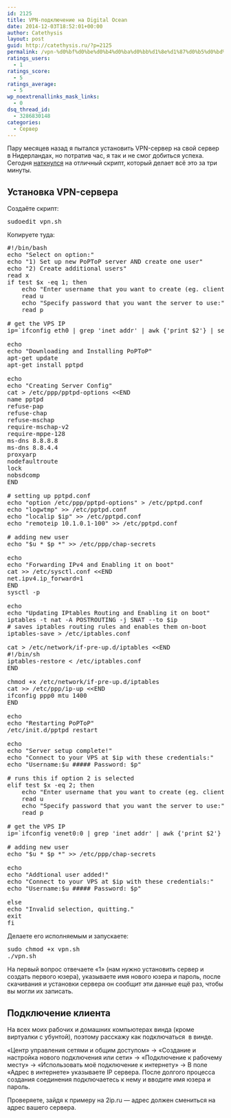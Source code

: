 ```yaml
---
id: 2125
title: VPN-подключение на Digital Ocean
date: 2014-12-03T18:52:01+00:00
author: Catethysis
layout: post
guid: http://catethysis.ru/?p=2125
permalink: /vpn-%d0%bf%d0%be%d0%b4%d0%ba%d0%bb%d1%8e%d1%87%d0%b5%d0%bd%d0%b8%d0%b5-%d0%bd%d0%b0-digital-ocean/
ratings_users:
  - 1
ratings_score:
  - 5
ratings_average:
  - 5
wp_noextrenallinks_mask_links:
  - 0
dsq_thread_id:
  - 3286830148
categories:
  - Сервер
---
```

Пару месяцев назад я пытался установить VPN-сервер на свой сервер в Нидерландах, но потратив час, я так и не смог добиться успеха. Сегодня <a target="_blank" rel="nofollow" href="http://catethysis.ru/goto/http://habrahabr.ru/company/infopulse/blog/183628/" >наткнулся</a> на отличный скрипт, который делает всё это за три минуты.

<!--more-->

## Установка VPN-сервера

Создаёте скрипт:

<pre>sudoedit vpn.sh</pre>

Копируете туда:

<pre><span class="shebang">#!/bin/bash</span>
<span class="keyword">echo</span> <span class="string">"Select on option:"</span>
<span class="keyword">echo</span> <span class="string">"1) Set up new PoPToP server AND create one user"</span>
<span class="keyword">echo</span> <span class="string">"2) Create additional users"</span>
read x
<span class="keyword">if</span> test <span class="variable">$x</span> -eq 1; <span class="keyword">then</span>
    <span class="keyword">echo</span> <span class="string">"Enter username that you want to create (eg. client1 or john):"</span>
    read u
    <span class="keyword">echo</span> <span class="string">"Specify password that you want the server to use:"</span>
    read p
 
<span class="comment"># get the VPS IP</span>
ip=`ifconfig eth0 | grep <span class="string">'inet addr'</span> | awk {<span class="string">'print $2'</span>} | sed s/.*://`
 
<span class="keyword">echo</span>
<span class="keyword">echo</span> <span class="string">"Downloading and Installing PoPToP"</span>
apt-get update
apt-get install pptpd
 
<span class="keyword">echo</span>
<span class="keyword">echo</span> <span class="string">"Creating Server Config"</span>
cat &gt; /etc/ppp/pptpd-options &lt;&lt;END
name pptpd
refuse-pap
refuse-chap
refuse-mschap
require-mschap-v2
require-mppe-128
ms-dns 8.8.8.8
ms-dns 8.8.4.4
proxyarp
nodefaultroute
lock
nobsdcomp
END
 
<span class="comment"># setting up pptpd.conf</span>
<span class="keyword">echo</span> <span class="string">"option /etc/ppp/pptpd-options"</span> &gt; /etc/pptpd.conf
<span class="keyword">echo</span> <span class="string">"logwtmp"</span> &gt;&gt; /etc/pptpd.conf
<span class="keyword">echo</span> <span class="string">"localip <span class="variable">$ip</span>"</span> &gt;&gt; /etc/pptpd.conf
<span class="keyword">echo</span> <span class="string">"remoteip 10.1.0.1-100"</span> &gt;&gt; /etc/pptpd.conf
 
<span class="comment"># adding new user</span>
<span class="keyword">echo</span> <span class="string">"<span class="variable">$u</span> * <span class="variable">$p</span> *"</span> &gt;&gt; /etc/ppp/chap-secrets
 
<span class="keyword">echo</span>
<span class="keyword">echo</span> <span class="string">"Forwarding IPv4 and Enabling it on boot"</span>
cat &gt;&gt; /etc/sysctl.conf &lt;&lt;END
net.ipv4.ip_forward=1
END
sysctl -p
 
<span class="keyword">echo</span>
<span class="keyword">echo</span> <span class="string">"Updating IPtables Routing and Enabling it on boot"</span>
iptables -t nat -A POSTROUTING -j SNAT --to <span class="variable">$ip</span>
<span class="comment"># saves iptables routing rules and enables them on-boot</span>
iptables-save &gt; /etc/iptables.conf
 
cat &gt; /etc/network/<span class="keyword">if</span>-pre-up.d/iptables &lt;&lt;END
<span class="shebang">#!/bin/sh</span>
iptables-restore &lt; /etc/iptables.conf
END
 
chmod +x /etc/network/<span class="keyword">if</span>-pre-up.d/iptables
cat &gt;&gt; /etc/ppp/ip-up &lt;&lt;END
ifconfig ppp0 mtu 1400
END
 
<span class="keyword">echo</span>
<span class="keyword">echo</span> <span class="string">"Restarting PoPToP"</span>
/etc/init.d/pptpd restart
 
<span class="keyword">echo</span>
<span class="keyword">echo</span> <span class="string">"Server setup complete!"</span>
<span class="keyword">echo</span> <span class="string">"Connect to your VPS at <span class="variable">$ip</span> with these credentials:"</span>
<span class="keyword">echo</span> <span class="string">"Username:<span class="variable">$u</span> ##### Password: <span class="variable">$p</span>"</span>
 
<span class="comment"># runs this if option 2 is selected</span>
<span class="keyword">elif</span> test <span class="variable">$x</span> -eq 2; <span class="keyword">then</span>
    <span class="keyword">echo</span> <span class="string">"Enter username that you want to create (eg. client1 or john):"</span>
    read u
    <span class="keyword">echo</span> <span class="string">"Specify password that you want the server to use:"</span>
    read p
 
<span class="comment"># get the VPS IP</span>
ip=`ifconfig venet0:0 | grep <span class="string">'inet addr'</span> | awk {<span class="string">'print $2'</span>} | sed s/.*://`
 
<span class="comment"># adding new user</span>
<span class="keyword">echo</span> <span class="string">"<span class="variable">$u</span> * <span class="variable">$p</span> *"</span> &gt;&gt; /etc/ppp/chap-secrets
 
<span class="keyword">echo</span>
<span class="keyword">echo</span> <span class="string">"Addtional user added!"</span>
<span class="keyword">echo</span> <span class="string">"Connect to your VPS at <span class="variable">$ip</span> with these credentials:"</span>
<span class="keyword">echo</span> <span class="string">"Username:<span class="variable">$u</span> ##### Password: <span class="variable">$p</span>"</span>
 
<span class="keyword">else</span>
<span class="keyword">echo</span> <span class="string">"Invalid selection, quitting."</span>
<span class="keyword">exit</span>
<span class="keyword">fi</span></pre>

Делаете его исполняемым и запускаете:

<pre>sudo chmod +x vpn.sh
./vpn.sh</pre>

На первый вопрос отвечаете &#171;1&#187; (нам нужно установить сервер и создать первого юзера), указываете имя нового юзера и пароль, после скачивания и установки сервера он сообщит эти данные ещё раз, чтобы вы могли их записать.

## Подключение клиента

На всех моих рабочих и домашних компьютерах винда (кроме виртуалки с убунтой), поэтому расскажу как подключаться  в винде.

&#171;Центр управления сетями и общим доступом&#187; -> &#171;Создание и настройка нового подключения или сети&#187; -> &#171;Подключение к рабочему месту&#187; -> &#171;Использовать моё подключение к интернету&#187; -> В поле &#171;Адрес в интернете&#187; указываете IP сервера. После долгого процесса создания соединения подключаетесь к нему и вводите имя юзера и пароль.

Проверяете, зайдя к примеру на 2ip.ru &#8212; адрес должен смениться на адрес вашего сервера.